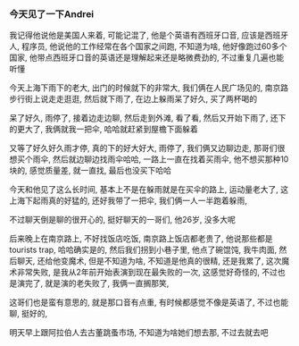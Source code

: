 ### 今天见了一下Andrei
我记得他说他是美国人来着, 可能记混了, 他是个英语有西班牙口音, 应该是西班牙人, 程序员, 他说他的工作经常在各个国家之间跑, 不知道为啥, 他好像跑过60多个国家, 他带点西班牙口音的英语还是理解起来还是略微费劲的, 不过重复几遍也能听懂

今天上海下雨下的老大, 出门的时候就下的非常大, 我们俩在人民广场见的, 南京路步行街上说走走逛逛, 然后就下雨了, 在边上躲雨呆了好久, 买了两杯喝的

呆了好久, 雨停了, 接着边走边聊, 然后走到外滩, 看了看, 然后又开始下雨了, 还下的更大了, 我俩就我一把伞, 哈哈就赶紧到屋檐下面躲着

又等了好久好久雨才停, 真的下的好大好大, 雨停了, 我们俩又边聊边走, 那哥们很想买个雨伞, 然后就边聊边找雨伞哈哈, 一路上一直在找着买雨伞, 他不想买那种10块的, 感觉质量差, 就一直找, 最后也没买下哈哈

今天和他见了这么长时间, 基本上不是在躲雨就是在买伞的路上, 运动量老大了, 这上海下起雨真的好猛的, 还好我带了一把伞, 我们俩一人一半跑着躲雨, 

不过聊天倒是聊的很开心的, 挺好聊天的一哥们, 他26岁, 没多大呢

后来晚上在南京路上, 不好找饭店吃饭, 南京路上饭店都老贵了, 他说那些都是 tourists trap, 哈哈确实是的, 然后我们拐到小巷子里, 他点了碗馄饨, 我牛肉面, 然后聊天, 还给他变魔术, 但是不知道为啥, 不知道是他真的很精, 还是我累了, 这次魔术非常失败, 是我从2年前开始表演到现在最失败的一次, 这感觉好奇怪的, 不过也是演完了, 就是演的老失败了, 我俩一直搁那笑, 

这哥们也是蛮有意思的, 就是那口音有点重, 有时候都感觉不像是英语了, 不过也能聊, 挺好的,

明天早上跟阿拉伯人去古董跳蚤市场, 不知道为啥她们想去那, 不过去就去吧